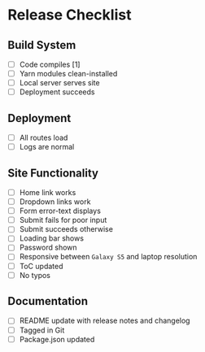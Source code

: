 
# Release Checklist

## Build System

- [ ] Code compiles [1]
- [ ] Yarn modules clean-installed
- [ ] Local server serves site
- [ ] Deployment succeeds

## Deployment

- [ ] All routes load
- [ ] Logs are normal

## Site Functionality

- [ ] Home link works
- [ ] Dropdown links work
- [ ] Form error-text displays
- [ ] Submit fails for poor input
- [ ] Submit succeeds otherwise
- [ ] Loading bar shows
- [ ] Password shown
- [ ] Responsive between `Galaxy S5` and laptop resolution
- [ ] ToC updated
- [ ] No typos

## Documentation

- [ ] README update with release notes and changelog
- [ ] Tagged in Git
- [ ] Package.json updated
